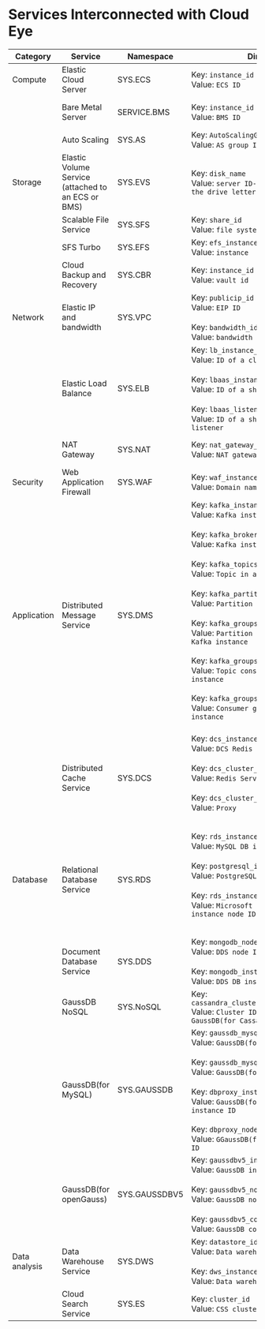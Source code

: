# Services Interconnected with Cloud Eye

| Category      | Service                                            | Namespace     | Dimension                                                                                                                                                                                                                                                                                                                                                                                                                                                                                                                                               | Reference                                                                                                                                                                                                                                                                                                        |
|---------------|----------------------------------------------------|---------------|---------------------------------------------------------------------------------------------------------------------------------------------------------------------------------------------------------------------------------------------------------------------------------------------------------------------------------------------------------------------------------------------------------------------------------------------------------------------------------------------------------------------------------------------------------|------------------------------------------------------------------------------------------------------------------------------------------------------------------------------------------------------------------------------------------------------------------------------------------------------------------|
| Compute       | Elastic Cloud Server                               | SYS.ECS       | Key: `instance_id`<br/>Value: `ECS ID`                                                                                                                                                                                                                                                                                                                                                                                                                                                                                                                  | [ECS Metrics](https://docs.otc.t-systems.com/elastic-cloud-server/umn/monitoring/basic_ecs_metrics.html)                                                                                                                                                                                                         |
|               | Bare Metal Server                                  | SERVICE.BMS   | Key: `instance_id`<br/>Value: `BMS ID`                                                                                                                                                                                                                                                                                                                                                                                                                                                                                                                  | [BMS Metrics Under OS Monitoring](https://docs.otc.t-systems.com/bare-metal-server/umn/server_monitoring/monitored_metrics_with_agent_installed.html)                                                                                                                                                            |
|               | Auto Scaling                                       | SYS.AS        | Key: `AutoScalingGroup`<br/>Value: `AS group ID`                                                                                                                                                                                                                                                                                                                                                                                                                                                                                                        | [AS metrics](https://docs.otc.t-systems.com/auto-scaling/umn/as_management/as_group_and_instance_monitoring/monitoring_metrics.html)                                                                                                                                                                             |
| Storage       | Elastic Volume Service (attached to an ECS or BMS) | SYS.EVS       | Key: `disk_name`<br/>Value: `server ID-drive letter (sda is the drive letter.)`                                                                                                                                                                                                                                                                                                                                                                                                                                                                         | [EVS Metrics](https://docs.otc.t-systems.com/elastic-volume-service/umn/viewing_evs_monitoring_data.html)                                                                                                                                                                                                        |
|               | Scalable File Service                              | SYS.SFS       | Key: `share_id`<br/>Value: `file system name`                                                                                                                                                                                                                                                                                                                                                                                                                                                                                                           | [SFS Turbo metrics](https://docs.otc.t-systems.com/scalable-file-service/umn/management/monitoring/sfs_metrics.html)                                                                                                                                                                                             |
|               | SFS Turbo                                          | SYS.EFS       | Key: `efs_instance_id`<br/>Value: `instance`                                                                                                                                                                                                                                                                                                                                                                                                                                                                                                            | [SFS Turbo metrics](https://docs.otc.t-systems.com/scalable-file-service/umn/management/monitoring/sfs_turbo_metrics.html)                                                                                                                                                                                       |
|               | Cloud Backup and Recovery                          | SYS.CBR       | Key: `instance_id`<br/>Value: `vault id`                                                                                                                                                                                                                                                                                                                                                                                                                                                                                                                | [CBR Metrice](https://docs.otc.t-systems.com/cloud-backup-recovery/umn/monitoring/cbr_metrics.html)                                                                                                                                                                                                              |
| Network       | Elastic IP and bandwidth                           | SYS.VPC       | Key: `publicip_id`<br/>Value: `EIP ID` <br/><br/>Key: `bandwidth_id`<br/>Value: `bandwidth ID`                                                                                                                                                                                                                                                                                                                                                                                                                                                          | [VPC Metrics](https://docs.otc.t-systems.com/virtual-private-cloud/umn/operation_guide_new_console_edition/monitoring/supported_metrics.html)                                                                                                                                                                    |
|               | Elastic Load Balance                               | SYS.ELB       | Key: `lb_instance_id`<br/>Value: `ID of a classic load balancer`<br/><br/>Key: `lbaas_instance_id`<br/>Value: `ID of a shared load balancer`<br/><br/>Key: `lbaas_listener_id`<br/>Value: `ID of a shared load balancer listener`                                                                                                                                                                                                                                                                                                                       | [ELB Metrics](https://docs.otc.t-systems.com/elastic-load-balancing/umn/monitoring/monitoring_metrics.html)                                                                                                                                                                                                      |
 |               | NAT Gateway                                        | SYS.NAT       | Key: `nat_gateway_id`<br/>Value: `NAT gateway ID`                                                                                                                                                                                                                                                                                                                                                                                                                                                                                                       | [NAT Gateway metrics](https://docs.otc.t-systems.com/nat-gateway/umn/monitoring_management/supported_metrics.html)                                                                                                                                                                                               |
 | Security      | Web Application Firewall                           | SYS.WAF       | Key: `waf_instance_id`<br/>Value: `Domain name ID`                                                                                                                                                                                                                                                                                                                                                                                                                                                                                                      | [WAF Metrics](https://docs.otc.t-systems.com/web-application-firewall/umn/monitoring_metrics.html)                                                                                                                                                                                                               |
| Application   | Distributed Message Service                        | SYS.DMS       | Key: `kafka_instance_id`<br/>Value: `Kafka instance`<br/><br/>Key: `kafka_broker`<br/>Value: `Kafka instance broker`<br/><br/>Key: `kafka_topics`<br/>Value: `Topic in a Kafka instance`<br/><br/>Key: `kafka_partitions`<br/>Value: `Partition in a Kafka instance`<br/><br/>Key: `kafka_groups-partitions`<br/>Value: `Partition consumer group in a Kafka instance`<br/><br/>Key: `kafka_groups_topics`<br/>Value: `Topic consumer group in a Kafka instance`<br/><br/>Key: `kafka_groups`<br/>Value: `Consumer group of a Kafka instance`<br/><br/> | [DMS Metrics](https://docs.otc.t-systems.com/distributed-message-service/umn/monitoring/kafka_metrics.html)                                                                                                                                                                                                      |
 |               | Distributed Cache Service                          | SYS.DCS       | Key: `dcs_instance_id`<br/>Value: `DCS Redis instance`<br/><br/>Key: `dcs_cluster_redis_node`<br/>Value: `Redis Server`<br/><br/>Key: `dcs_cluster_proxy_node`<br/>Value: `Proxy`<br/><br/>                                                                                                                                                                                                                                                                                                                                                             | [DCS Metrics](https://docs.otc.t-systems.com/distributed-cache-service/umn/monitoring/dcs_metrics.html)                                                                                                                                                                                                          |
 | Database      | Relational Database Service                        | SYS.RDS       | Key: `rds_instance_id`<br/>Value: `MySQL DB instance ID`<br/><br/>Key: `postgresql_instance_id`<br/>Value: `PostgreSQL DB instance ID`<br/><br/>Key: `rds_instance_sqlserver_id`<br/>Value: `Microsoft SQL Server DB instance node ID`<br/><br/>                                                                                                                                                                                                                                                                                                        | [RDS for MySQL metrics](https://docs.otc.t-systems.com/usermanual/rds/rds_06_0001.html)<br/><br/>[RDS for PostgreSQL metrics](https://docs.otc.t-systems.com/usermanual/rds/rds_pg_06_0001.html)<br/><br/>[RDS for SQL Server metrics](https://docs.otc.t-systems.com/usermanual/rds/rds_sqlserver_06_0001.html) |
 |               | Document Database Service                          | SYS.DDS       | Key: `mongodb_node_id`<br/>Value: `DDS node ID`<br/><br/>Key: `mongodb_instance_id`<br/>Value: `DDS DB instance ID`                                                                                                                                                                                                                                                                                                                                                                                                                                     | [DDS Metrics](https://docs.otc.t-systems.com/usermanual/dds/dds_03_0026.html)                                                                                                                                                                                                                                    |
|               | GaussDB NoSQL                                      | SYS.NoSQL     | Key: `cassandra_cluster_id.cassandra_node_id`<br/>Value: `Cluster ID or node ID of the GaussDB(for Cassandra) instance`                                                                                                                                                                                                                                                                                                                                                                                                                                 | [GaussDB(for Cassandra) metrics](https://docs.otc.t-systems.com/usermanual/nosql/nosql_03_0011.html)                                                                                                                                                                                                             |
 |               | GaussDB(for MySQL)                                 | SYS.GAUSSDB   | Key: `gaussdb_mysql_instance_id`<br/>Value: `GaussDB(for MySQL) instance ID`<br/><br/>Key: `gaussdb_mysql_node_id`<br/>Value: `GaussDB(for MySQL) instance ID`<br/><br/>Key: `dbproxy_instance_id`<br/>Value: `GaussDB(for MySQL) Proxy instance ID`<br/><br/>Key: `dbproxy_node_id`<br/>Value: `GGaussDB(for MySQL) Proxy node ID`                                                                                                                                                                                                                     | [GaussDB(for MySQL) metrics](https://docs.otc.t-systems.com/usermanual/gaussdb/gaussdb_03_0085.html)                                                                                                                                                                                                             |
 |               | GaussDB(for openGauss)                             | SYS.GAUSSDBV5 | Key: `gaussdbv5_instance_id`<br/>Value: `GaussDB instance ID`<br/><br/>Key: `gaussdbv5_node_id`<br/>Value: `GaussDB node ID`<br/><br/>Key: `gaussdbv5_component_id`<br/>Value: `GaussDB component ID`                                                                                                                                                                                                                                                                                                                                                   | [GaussDB(for MySQL) metrics](https://docs.otc.t-systems.com/gaussdb-opengauss/umn/working_with_gaussdbopengauss/monitoring_and_alarming/metrics.html)                                                                                                                                                            |
| Data analysis | Data Warehouse Service                             | SYS.DWS       | Key: `datastore_id`<br/>Value: `Data warehouse cluster ID`<br/><br/>Key: `dws_instance_id`<br/>Value: `Data warehouse node ID`                                                                                                                                                                                                                                                                                                                                                                                                                          | [DWS metrics](https://docs.otc.t-systems.com/data-warehouse-service/umn/monitoring_and_alarms/monitoring_clusters_using_cloud_eye.html#en-us-topic-0000001134400830-section6596194111819)                                                                                                                        |
|               | Cloud Search Service                               | SYS.ES        | Key: `cluster_id`<br/>Value: `CSS cluster`                                                                                                                                                                                                                                                                                                                                                                                                                                                                                                              | [CSS metrics](https://docs.otc.t-systems.com/cloud-search-service/umn/monitoring_a_cluster/supported_metrics.html)                                                                                                                                                                                               |
